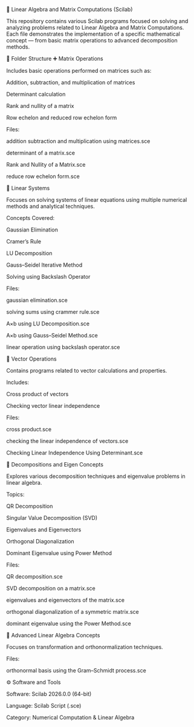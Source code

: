 🧮 Linear Algebra and Matrix Computations (Scilab)

This repository contains various Scilab programs focused on solving and analyzing problems related to Linear Algebra and Matrix Computations.
Each file demonstrates the implementation of a specific mathematical concept — from basic matrix operations to advanced decomposition methods.

📂 Folder Structure
➕ Matrix Operations

Includes basic operations performed on matrices such as:

Addition, subtraction, and multiplication of matrices

Determinant calculation

Rank and nullity of a matrix

Row echelon and reduced row echelon form

Files:

addition subtraction and multiplication using matrices.sce

determinant of a matrix.sce

Rank and Nullity of a Matrix.sce

reduce row echelon form.sce

🧩 Linear Systems

Focuses on solving systems of linear equations using multiple numerical methods and analytical techniques.

Concepts Covered:

Gaussian Elimination

Cramer’s Rule

LU Decomposition

Gauss–Seidel Iterative Method

Solving using Backslash Operator

Files:

gaussian elimination.sce

solving sums using crammer rule.sce

A×b using LU Decomposition.sce

A×b using Gauss–Seidel Method.sce

linear operation using backslash operator.sce

🔢 Vector Operations

Contains programs related to vector calculations and properties.

Includes:

Cross product of vectors

Checking vector linear independence

Files:

cross product.sce

checking the linear independence of vectors.sce

Checking Linear Independence Using Determinant.sce

🧮 Decompositions and Eigen Concepts

Explores various decomposition techniques and eigenvalue problems in linear algebra.

Topics:

QR Decomposition

Singular Value Decomposition (SVD)

Eigenvalues and Eigenvectors

Orthogonal Diagonalization

Dominant Eigenvalue using Power Method

Files:

QR decomposition.sce

SVD decomposition on a matrix.sce

eigenvalues and eigenvectors of the matrix.sce

orthogonal diagonalization of a symmetric matrix.sce

dominant eigenvalue using the Power Method.sce

🧠 Advanced Linear Algebra Concepts

Focuses on transformation and orthonormalization techniques.

Files:

orthonormal basis using the Gram–Schmidt process.sce

⚙️ Software and Tools

Software: Scilab 2026.0.0 (64-bit)

Language: Scilab Script (.sce)

Category: Numerical Computation & Linear Algebra
